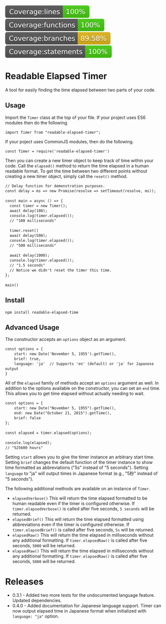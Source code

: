 ![](./coverage/badge-lines.svg) ![](./coverage/badge-functions.svg) ![](./coverage/badge-branches.svg) ![](./coverage/badge-statements.svg)

# Readable Elapsed Timer

A tool for easily finding the time elapsed between two parts of your code.

## Usage

Import the `Timer` class at the top of your file. If your project uses ES6 modules then do the following.

```
import Timer from "readable-elapsed-timer";
```

If your poject uses CommonJS modules, then do the following.

```
const Timer = require('readable-elapsed-timer')
```

Then you can create a new timer object to keep track of time within your code. Call the `elapsed()` method to return the time elapsed in a human readable format. To get the time between two different points without creating a new timer object, simply call the `reset()` method.

```
// Delay function for demonstration purposes.
const delay = ms => new Promise(resolve => setTimeout(resolve, ms));

const main = async () => {
  const timer = new Timer();
  await delay(100);
  console.log(timer.elapsed());
  // "100 milliseconds"

  timer.reset()
  await delay(500);
  console.log(timer.elapsed());
  // "500 milliseconds"

  await delay(1000);
  console.log(timer.elapsed());
  // "1.5 seconds"
  // Notice we didn't reset the timer this time.
};

main()
```

## Install

```
npm install readable-elapsed-time
```

## Advanced Usage

The constructor accepts an `options` object as an argument.

```
const options = {
    start: new Date('November 5, 1955').getTime(),
    brief: true,
    language: 'ja'  // Supports 'en' (default) or 'ja' for Japanese output
}
```

All of the `elapsed` family of methods accept an `options` argument as well. In addition to the options available on the constructor, you can set an `end` time. This allows you to get time elapsed without actually needing to wait.

```
const options = {
    start: new Date("November 5, 1955").getTime(),
    end: new Date("October 21, 2015").getTime(),
    brief: false
};

const elapsed = timer.elapsed(options);

console.log(elapsed);
// "525600 hours"
```

Setting `start` allows you to give the timer instance an arbitrary start time. Setting `brief` changes the default function of the timer instance to show time formatted as abbreviations ("5s" instead of "5 seconds"). Setting `language` to "ja" will output times in Japanese format (e.g., "5秒" instead of "5 seconds").

The following additional methods are available on an instance of `Timer`.

- `elapsedVerbose()` This will return the time elapsed formatted to be human readable even if the timer is configured otherwise. If `timer.elapsedVerbose()` is called after five seconds, `5 seconds` will be returned.
- `elapsedBrief()` This will return the time elapsed formatted using abbreviations even if the timer is configured otherwise. If `timer.elapsedBrief()` is called after five seconds, `5s` will be returned.
- `elapsedRaw()` This will return the time elapsed in milliseconds without any additional formatting. If `timer.elapsedRaw()` is called after five seconds, `5000` will be returned.
- `elapsedRaw()` This will return the time elapsed in milliseconds without any additional formatting. If `timer.elapsedRaw()` is called after five seconds, `5000` will be returned.

# Releases

* 0.3.1 - Added two more tests for the undocumented language feature. Updated dependencies.
* 0.4.0 - Added documentation for Japanese language support. Timer can now output elapsed time in Japanese format when initialized with `language: "ja"` option.